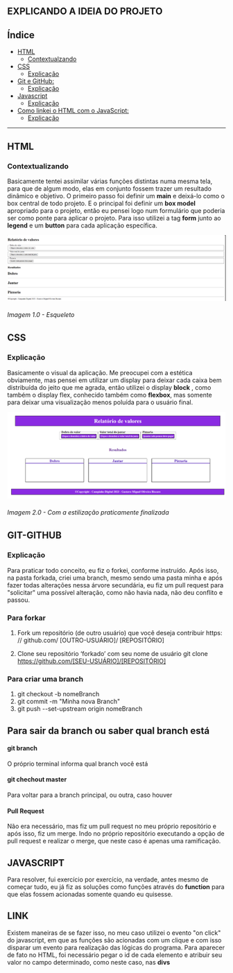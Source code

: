 ## EXPLICANDO A IDEIA DO PROJETO

## Índice

- [HTML](#HTML)
  - [Contextualzando](#ExplicaHTML)
- [CSS](#CSS)
  - [Explicação](#ExplicaCSS)
- [Git e GitHub:](#GIT-GITHUB)
  - [Explicação](#ExplicaGit)
- [Javascript](#JAVASCRIPT)
  - [Explicação](#ExplicaJS)
- [Como linkei o HTML com o JavaScript:](#Ligação)
  - [Explicação](#LINK)

***

## HTML

### Contextualizando

Basicamente tentei assimilar várias funções distintas numa mesma tela, para que de algum modo, elas em conjunto fossem trazer um resultado dinâmico e objetivo.
O primeiro passo foi definir um **main** e deixá-lo como o box central de todo projeto. E o principal foi definir um **box model** apropriado para o projeto, então eu pensei logo num formulário que poderia ser como ponte para aplicar o projeto. Para isso utilizei a tag **form** junto ao **legend** e um **button** para cada aplicação específica.

![Esqueleto](./img/Esqueleto.png)

###### Imagem 1.0 - Esqueleto #######


## CSS

### Explicação

  Basicamente o visual da aplicação. Me preocupei com a estética obviamente, mas pensei em utilizar um display para deixar cada caixa bem distribuída do jeito que me agrada, então utilizei o display **block** , como também o display flex, conhecido também como **flexbox**, mas somente para deixar uma visualização menos poluída para o usuário final.

![CSS](./img/CSS.png)


###### Imagem 2.0 - Com a estilização praticamente finalizada ######

## GIT-GITHUB


### Explicação

Para praticar todo conceito, eu fiz o forkei, conforme instruído. Após isso, na pasta forkada, criei uma branch, mesmo sendo uma pasta minha e após fazer todas alterações nessa árvore secundária, eu fiz um pull request para "solicitar" uma possível alteração, como não havia nada, não deu conflito e passou.

### Para forkar

1. Fork um repositório (de outro usuário) que você deseja contribuir
https: // github.com/ [OUTRO-USUÁRIO]/ [REPOSITÓRIO]

2. Clone seu repositório ‘forkado’ com seu nome de usuário
git clone https://github.com/[SEU-USUÁRIO]/[REPOSITÓRIO]

### Para criar uma branch
1. git checkout -b nomeBranch
2. git commit -m "Minha nova Branch"
3. git push --set-upstream origin nomeBranch

## Para sair da branch ou saber qual branch está

#### git branch
O próprio terminal informa qual branch você está
#### git chechout master 
Para voltar para a branch principal, ou outra, caso houver

#### Pull Request
Não era necessário, mas fiz um pull request no meu próprio repositório e após isso, fiz um merge. Indo no próprio repositório executando a opção de pull request e realizar o merge, que neste caso é apenas uma ramificação.

## JAVASCRIPT
Para resolver, fui exercício por exercício, na verdade, antes mesmo de começar tudo, eu já fiz as soluções como funções através do **function** para que elas fossem acionadas somente quando eu quisesse.

## LINK
Existem maneiras de se fazer isso, no meu caso utilizei o evento "on click" do javascript, em que as funções são acionadas com um clique e com isso disparar um evento para realização das lógicas do programa. Para aparecer de fato no HTML, foi necessário pegar o id de cada elemento e atribuir seu valor no campo determinado, como neste caso, nas **divs**


